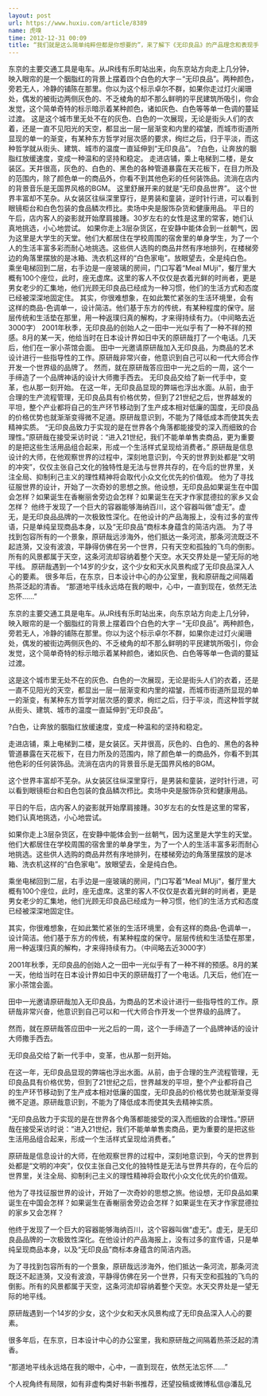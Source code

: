 ```yaml
---
layout: post
url: https://www.huxiu.com/article/8389
name: 虎嗅
time: 2012-12-31 00:09
title: “我们就是这么简单纯粹但都是你想要的”，来了解下《无印良品》的产品理念和表现手法
---
```

东京的主要交通工具是电车。从JR线有乐町站出来，向东京站方向走上几分钟，映入眼帘的是一个胭脂红的背景上摆着四个白色的大字－“无印良品”。两种颜色，旁若无人，冷静的铺陈在那里。你以为这个标示卓尔不群，如果你走过灯火阑珊处，偶发的被街边两侧灰色的、不乏棱角的却不那么鲜明的平民建筑所吸引，你会发觉，这个简单奇特的标示暗示着某种颜色，诸如灰色、白色等等单一色调的蔓延过渡。 这是这个城市里无处不在的灰色、白色的一次展现，无论是街头人们的衣着，还是一直不见阳光的天空，都显出一层一层渐变和内里的褶皱，而城市街道所显现的单一的渐变，有某种东方哲学对层次感的要求，绚烂之后，归于平淡，而这种哲学就从街头、建筑、城市的温度一直延伸到“无印良品”。 ?白色，让奔放的胭脂红放缓速度，变成一种温和的坚持和稳定。 走进店铺，乘上电梯到二楼，是女装区。天井很高，灰色的、白色的、黑色的各种管道暴露在天花板下，在目力所及的范围内，除了颜色单一的商品外，你看不到其他色彩的任何装饰品。流淌在店内的背景音乐是无国界风格的BGM。 这里舒展开来的就是“无印良品世界”。 这个世界丰富却不芜杂。从女装区往纵深里穿行，是男装和童装，逆时针行进，可以看到眼镜柜台和白色包装的食品鳞次栉比。卖场中央是服饰杂货和健康用品。 平日的午后，店内客人的姿影就开始摩肩接踵。30岁左右的女性是这里的常客，她们认真地挑选，小心地尝试。 如果你走上3层杂货区，在安静中能体会到一丝朝气，因为这里是大学生的天堂。他们大都居住在学校周围的宿舍里的单身学生，为了一个人的生活丰富多彩而耐心地挑选。这些供人选购的商品井然有序地排列，在楼梯旁边的角落里摆放的是冰箱、洗衣机这样的“白色家电”。放眼望去，全是纯白色。 乘坐电梯回到二层，右手边是一座玻璃的房间，门口写着“Meal MUji”，餐厅里大概有100个座位，此时，座无虚席。这里的客人不仅仅是衣着光鲜的时尚者，更是男女老少的汇集地，他们光顾无印良品已经成为一种习惯，他们的生活方式和态度已经被深深地固定住。 其实，你很难想象，在如此繁忙紧张的生活环境里，会有这样的商品-色调单一，设计简洁。他们基于东方的传统，有某种程度的保守。层层传统和生活垫在那里，用一种返璞归真的解构，才来得持续有力。（中间略去近3000字） 2001年秋季，无印良品的创始人之一田中一光似乎有了一种不祥的预感。8月的某一天，他给当时在日本设计界如日中天的原研哉打了一个电话。几天后，他们在一家小茶馆会面。 田中一光邀请原研哉加入无印良品，为商品的艺术设计进行一些指导性的工作。原研哉非常兴奋，他意识到自己可以和一代大师合作开发一个世界级的品牌了。 然而，就在原研哉答应田中一光之后的一周，这个一手缔造了一个品牌神话的设计大师撒手西去。 无印良品交给了新一代手中，变革，也从那一刻开始。 在这一年，无印良品显现的弊端也浮出水面。从前，由于合理的生产流程管理，无印良品具有价格优势，但到了21世纪之后，世界越发的平坦，整个产业都将自己的生产环节移动到了生产成本相对低廉的国度，无印良品的价格优势也就渐渐变得微不足道。原研哉意识到，不能为了降低成本而使其失去精神实质。 “无印良品致力于实现的是在世界各个角落都能接受的深入而细致的合理性。”原研哉在接受采访时说：“进入21世纪，我们不能单单售卖商品，更为重要的是把这些生活用品组合起来，形成一个生活样式呈现给消费者。” 原研哉是信息设计的大师，在他观察世界的过程中，深刻地意识到，今天的世界到处都是“文明的冲突”，仅仅主张自己文化的独特性是无法与世界共存的，在今后的世界里，关注全局、抑制利己主义的理性精神将会取代小众文化优先的价值观。 他为了寻找征服世界的设计，开始了一次奇妙的思想之旅。他设想，无印良品如果诞生在中国会怎样？如果诞生在香榭丽舍旁边会怎样？如果诞生在天才作家昆德拉的家乡又会怎样？ 他终于发现了一个巨大的容器能够海纳百川，这个容器叫做“虚无”。虚无，是无印良品品牌的一次极致性深化。在他设计的产品海报上，没有过多的宣传语，只是单纯呈现商品本身，以及“无印良品”商标本身蕴含的简洁内涵。 为了寻找到包容所有的一个景象，原研哉远涉海外，他们抵达一条河流，那条河流既泛不起涟漪，又没有波浪，平静得仿佛在另一个世界，只有天空和孤独的飞鸟的倒影。所有的风景都属于天空，这条河流却容纳着整个天空。水天交界处是一望无际的地平线。 原研哉遇到一个14岁的少女，这个少女和天水风景构成了无印良品深入人心的要素。 很多年后，在东京，日本设计中心的办公室里，我和原研哉之间隔着热茶泛起的清香。 “那道地平线永远烙在我的眼中，心中，一直到现在，依然无法忘怀……”

东京的主要交通工具是电车。从JR线有乐町站出来，向东京站方向走上几分钟，映入眼帘的是一个胭脂红的背景上摆着四个白色的大字－“无印良品”。两种颜色，旁若无人，冷静的铺陈在那里。你以为这个标示卓尔不群，如果你走过灯火阑珊处，偶发的被街边两侧灰色的、不乏棱角的却不那么鲜明的平民建筑所吸引，你会发觉，这个简单奇特的标示暗示着某种颜色，诸如灰色、白色等等单一色调的蔓延过渡。

这是这个城市里无处不在的灰色、白色的一次展现，无论是街头人们的衣着，还是一直不见阳光的天空，都显出一层一层渐变和内里的褶皱，而城市街道所显现的单一的渐变，有某种东方哲学对层次感的要求，绚烂之后，归于平淡，而这种哲学就从街头、建筑、城市的温度一直延伸到“无印良品”。

?白色，让奔放的胭脂红放缓速度，变成一种温和的坚持和稳定。

走进店铺，乘上电梯到二楼，是女装区。天井很高，灰色的、白色的、黑色的各种管道暴露在天花板下，在目力所及的范围内，除了颜色单一的商品外，你看不到其他色彩的任何装饰品。流淌在店内的背景音乐是无国界风格的BGM。

这个世界丰富却不芜杂。从女装区往纵深里穿行，是男装和童装，逆时针行进，可以看到眼镜柜台和白色包装的食品鳞次栉比。卖场中央是服饰杂货和健康用品。

平日的午后，店内客人的姿影就开始摩肩接踵。30岁左右的女性是这里的常客，她们认真地挑选，小心地尝试。

如果你走上3层杂货区，在安静中能体会到一丝朝气，因为这里是大学生的天堂。他们大都居住在学校周围的宿舍里的单身学生，为了一个人的生活丰富多彩而耐心地挑选。这些供人选购的商品井然有序地排列，在楼梯旁边的角落里摆放的是冰箱、洗衣机这样的“白色家电”。放眼望去，全是纯白色。

乘坐电梯回到二层，右手边是一座玻璃的房间，门口写着“Meal MUji”，餐厅里大概有100个座位，此时，座无虚席。这里的客人不仅仅是衣着光鲜的时尚者，更是男女老少的汇集地，他们光顾无印良品已经成为一种习惯，他们的生活方式和态度已经被深深地固定住。

其实，你很难想象，在如此繁忙紧张的生活环境里，会有这样的商品-色调单一，设计简洁。他们基于东方的传统，有某种程度的保守。层层传统和生活垫在那里，用一种返璞归真的解构，才来得持续有力。（中间略去近3000字）

2001年秋季，无印良品的创始人之一田中一光似乎有了一种不祥的预感。8月的某一天，他给当时在日本设计界如日中天的原研哉打了一个电话。几天后，他们在一家小茶馆会面。

田中一光邀请原研哉加入无印良品，为商品的艺术设计进行一些指导性的工作。原研哉非常兴奋，他意识到自己可以和一代大师合作开发一个世界级的品牌了。

然而，就在原研哉答应田中一光之后的一周，这个一手缔造了一个品牌神话的设计大师撒手西去。

无印良品交给了新一代手中，变革，也从那一刻开始。

在这一年，无印良品显现的弊端也浮出水面。从前，由于合理的生产流程管理，无印良品具有价格优势，但到了21世纪之后，世界越发的平坦，整个产业都将自己的生产环节移动到了生产成本相对低廉的国度，无印良品的价格优势也就渐渐变得微不足道。原研哉意识到，不能为了降低成本而使其失去精神实质。

“无印良品致力于实现的是在世界各个角落都能接受的深入而细致的合理性。”原研哉在接受采访时说：“进入21世纪，我们不能单单售卖商品，更为重要的是把这些生活用品组合起来，形成一个生活样式呈现给消费者。”

原研哉是信息设计的大师，在他观察世界的过程中，深刻地意识到，今天的世界到处都是“文明的冲突”，仅仅主张自己文化的独特性是无法与世界共存的，在今后的世界里，关注全局、抑制利己主义的理性精神将会取代小众文化优先的价值观。

他为了寻找征服世界的设计，开始了一次奇妙的思想之旅。他设想，无印良品如果诞生在中国会怎样？如果诞生在香榭丽舍旁边会怎样？如果诞生在天才作家昆德拉的家乡又会怎样？

他终于发现了一个巨大的容器能够海纳百川，这个容器叫做“虚无”。虚无，是无印良品品牌的一次极致性深化。在他设计的产品海报上，没有过多的宣传语，只是单纯呈现商品本身，以及“无印良品”商标本身蕴含的简洁内涵。

为了寻找到包容所有的一个景象，原研哉远涉海外，他们抵达一条河流，那条河流既泛不起涟漪，又没有波浪，平静得仿佛在另一个世界，只有天空和孤独的飞鸟的倒影。所有的风景都属于天空，这条河流却容纳着整个天空。水天交界处是一望无际的地平线。

原研哉遇到一个14岁的少女，这个少女和天水风景构成了无印良品深入人心的要素。

很多年后，在东京，日本设计中心的办公室里，我和原研哉之间隔着热茶泛起的清香。

“那道地平线永远烙在我的眼中，心中，一直到现在，依然无法忘怀……”

个人视角终有局限，如有非虚构类好书新书推荐，还望投稿或微博私信@潘乱兄


